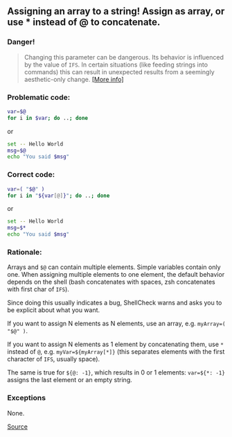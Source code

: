 ## Assigning an array to a string! Assign as array, or use * instead of @ to concatenate.

### Danger!

> Changing this parameter can be dangerous. Its behavior is influenced by the value of `IFS`. In certain situations (like feeding strings into commands) this can result in unexpected results from a seemingly aesthetic-only change.
[[More info]](https://wiki.bash-hackers.org/syntax/shellvars#special_parameters_and_shell_variables)

### Problematic code:

```sh
var=$@
for i in $var; do ..; done
```

or

```sh
set -- Hello World
msg=$@
echo "You said $msg"
```

### Correct code:

```sh
var=( "$@" )
for i in "${var[@]}"; do ..; done
```

or

```sh
set -- Hello World
msg=$*
echo "You said $msg"
```

### Rationale:

Arrays and `$@` can contain multiple elements. Simple variables contain only one. When assigning multiple elements to one element, the default behavior depends on the shell (bash concatenates with spaces, zsh concatenates with first char of `IFS`).

Since doing this usually indicates a bug, ShellCheck warns and asks you to be explicit about what you want.

If you want to assign N elements as N elements, use an array, e.g. `myArray=( "$@" )`.

If you want to assign N elements as 1 element by concatenating them, use `*` instead of `@`, e.g. `myVar=${myArray[*]}` (this separates elements with the first character of `IFS`, usually space).

The same is true for `${@: -1}`, which results in 0 or 1 elements: `var=${*: -1}` assigns the last element or an empty string.

### Exceptions

None.

[Source](https://github.com/koalaman/shellcheck/wiki/SC2124)

